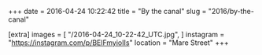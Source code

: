 +++
date = 2016-04-24 10:22:42
title = "By the canal"
slug = "2016/by-the-canal"

[extra]
images = [
    "/2016-04-24_10-22-42_UTC.jpg",
]
instagram = "https://instagram.com/p/BElFmyioIIs"
location = "Mare Street"
+++

